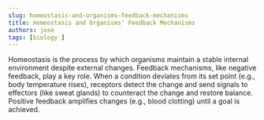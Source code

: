 ```yaml
---
slug: homeostasis-and-organisms-feedback-mechanisms
title: Homeostasis and Organisms' Feedback Mechanisms 
authors: jose 
tags: [biology ]
---
```


<!--truncate-->

Homeostasis is the process by which organisms maintain a stable internal environment despite external changes. Feedback mechanisms, like negative feedback, play a key role. When a condition deviates from its set point (e.g., body temperature rises), receptors detect the change and send signals to effectors (like sweat glands) to counteract the change and restore balance. Positive feedback amplifies changes (e.g., blood clotting) until a goal is achieved.